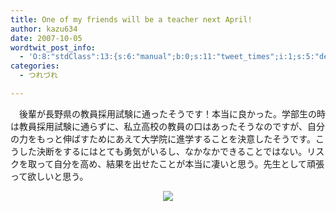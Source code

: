 ```yaml
---
title: One of my friends will be a teacher next April!
author: kazu634
date: 2007-10-05
wordtwit_post_info:
  - 'O:8:"stdClass":13:{s:6:"manual";b:0;s:11:"tweet_times";i:1;s:5:"delay";i:0;s:7:"enabled";i:1;s:10:"separation";s:2:"60";s:7:"version";s:3:"3.7";s:14:"tweet_template";b:0;s:6:"status";i:2;s:6:"result";a:0:{}s:13:"tweet_counter";i:2;s:13:"tweet_log_ids";a:1:{i:0;i:3261;}s:9:"hash_tags";a:0:{}s:8:"accounts";a:1:{i:0;s:7:"kazu634";}}'
categories:
  - つれづれ

---
```

<div class="section">
<p>
    　後輩が長野県の教員採用試験に通ったそうです！本当に良かった。学部生の時は教員採用試験に通らずに、私立高校の教員の口はあったそうなのですが、自分の力をもっと伸ばすためにあえて大学院に進学することを決意したそうです。こうした決断をするにはとても勇気がいるし、なかなかできることではない。リスクを取って自分を高め、結果を出せたことが本当に凄いと思う。先生として頑張って欲しいと思う。
</p>
  
<p>
<center>
<a href="http://flickr.com/photos/garmooosha/62727519/" onclick="__gaTracker('send', 'event', 'outbound-article', 'http://flickr.com/photos/garmooosha/62727519/', '');" title="Teach me How to ...?"><img src="http://farm1.static.flickr.com/28/62727519_dd3b012d57_m.jpg" /></a><br />
</center></div>
